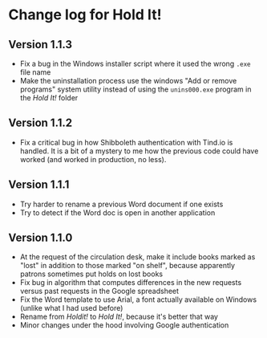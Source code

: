 Change log for Hold It!
=======================

Version 1.1.3
-------------

* Fix a bug in the Windows installer script where it used the wrong `.exe` file name
* Make the uninstallation process use the windows "Add or remove programs" system utility instead of using the `unins000.exe` program in the _Hold It!_ folder


Version 1.1.2
-------------

* Fix a critical bug in how Shibboleth authentication with Tind.io is handled.  It is a bit of a mystery to me how the previous code could have worked (and worked in production, no less).


Version 1.1.1
-------------

* Try harder to rename a previous Word document if one exists
* Try to detect if the Word doc is open in another application


Version 1.1.0
-------------

* At the request of the circulation desk, make it include books marked as "lost" in addition to those marked "on shelf", because apparently patrons sometimes put holds on lost books
* Fix bug in algorithm that computes differences in the new requests versus past requests in the Google spreadsheet
* Fix the Word template to use Arial, a font actually available on Windows (unlike what I had used before)
* Rename from _Holdit!_ to _Hold It!_, because it's better that way
* Minor changes under the hood involving Google authentication
